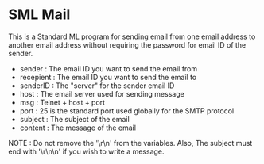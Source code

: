 SML Mail
==

This is a Standard ML program for sending email from one email address to another email address without requiring the password for email ID of the sender. 

* sender : The email ID you want to send the email from
* recepient : The email ID you want to send the email to
* senderID : The "server" for the sender email ID
* host : The email server used for sending message
* msg : Telnet + host + port
* port : 25 is the standard port used globally for the SMTP protocol
* subject : The subject of the email
* content : The message of the email

NOTE : Do not remove the '\r\n' from the variables. Also, The subject must end  with '\r\n\n' if you wish to write a message.
